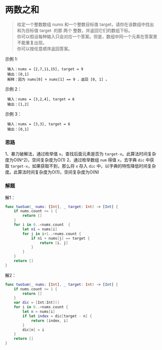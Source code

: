 
# 两数之和


> 给定一个整数数组 nums 和一个整数目标值 target，请你在该数组中找出 和为目标值 target  的那 两个 整数，并返回它们的数组下标。<br>
你可以假设每种输入只会对应一个答案。但是，数组中同一个元素在答案里不能重复出现。<br>
你可以按任意顺序返回答案。<br>

示例 1:
``` 
 输入：nums = [2,7,11,15], target = 9
 输出：[0,1]
 解释：因为 nums[0] + nums[1] == 9 ，返回 [0, 1] 。
```

示例 2：
```
 输入：nums = [3,2,4], target = 6
 输出：[1,2]
```

示例 3：
```
 输入：nums = [3,3], target = 6
 输出：[0,1]
```

### 思路

1、暴力破解法，通过枚举值 `x`，查找后面元素是否为 `target-x`。此算法时间复杂度为O(N^2)，空间复杂度为O(1)
2、通过枚举数组 `num` 得值 `x`，去字典 `dic` 中获取 `target-x`，如果获取不到，那么将 `x` 存入 `dic` 中，以字典的特性降低时间复杂度。此算法时间复杂度为O(1)，空间复杂度为O(N)

### 解题

解1：
```Swift
func twoSum(_ nums: [Int], _ target: Int) -> [Int] {
    if nums.count <= 1 {
        return []
    }
    for i in 0..<nums.count  {
        let n1 = nums[i]
        for j in i+1..<nums.count {
            if n1 + nums[j] == target {
                return [i, j]
            }
        }
    }
    return []
}
```

解2：
```swift
func twoSum(_ nums: [Int], _ target: Int) -> [Int] {
    if nums.count <= 1 {
        return []
    }
    var dic = [Int:Int]()
    for i in 0..<nums.count {
        let n = nums[i]
        if let index = dic[target - n] {
            return [index, i]
        }
        dic[n] = i
    }
    return []
}
```
